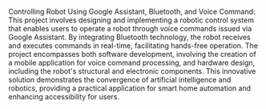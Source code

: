 

Controlling Robot Using Google Assistant, Bluetooth, and Voice Command: This project involves designing and implementing a robotic control system that enables users to operate a robot through voice commands issued via Google Assistant. By integrating Bluetooth technology, the robot receives and executes commands in real-time, facilitating hands-free operation. The project encompasses both software development, involving the creation of a mobile application for voice command processing, and hardware design, including the robot's structural and electronic components. This innovative solution demonstrates the convergence of artificial intelligence and robotics, providing a practical application for smart home automation and enhancing accessibility for users.
